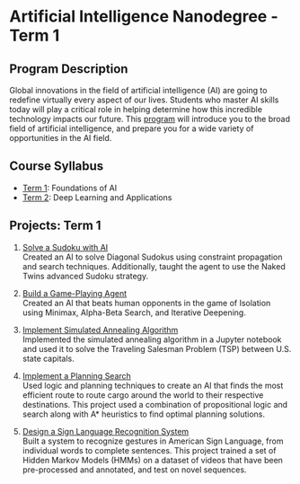 # Artificial Intelligence Nanodegree - Term 1

## Program Description

Global innovations in the field of artificial intelligence (AI) are going to redefine virtually every aspect of our lives. Students who master AI skills today will play a critical role in helping determine how this incredible technology impacts our future. This [program](https://www.udacity.com/course/artificial-intelligence-nanodegree--nd889) will introduce you to the broad field of artificial intelligence, and prepare you for a wide variety of opportunities in the AI field.

## Course Syllabus
* [Term 1](https://medium.com/udacity/ai-nanodegree-program-syllabus-term-1-in-depth-80c41297acaf): Foundations of AI  
* [Term 2](https://medium.com/udacity/ai-nanodegree-program-syllabus-term-2-deep-learning-in-depth-d935197b66ec): Deep Learning and Applications  

## Projects: Term 1  

1. [Solve a Sudoku with AI](./sudoku)   
Created an AI to solve Diagonal Sudokus using constraint propagation and search techniques. Additionally, taught the agent to use the Naked Twins advanced Sudoku strategy.  

2. [Build a Game-Playing Agent](./isolation)  
Created an AI that beats human opponents in the game of Isolation using Minimax, Alpha-Beta Search, and Iterative Deepening.

3. [Implement Simulated Annealing Algorithm](./simulated_annealing)  
Implemented the simulated annealing algorithm in a Jupyter notebook and used it to solve the Traveling Salesman Problem (TSP) between U.S. state capitals.

4. [Implement a Planning Search](./planning)  
Used logic and planning techniques to create an AI that finds the most efficient route to route cargo around the world to their respective destinations. This project used a combination of propositional logic and search along with A* heuristics to find optimal planning solutions.

5. [Design a Sign Language Recognition System](./recognizer)  
Built a system to recognize gestures in American Sign Language, from individual words to complete sentences. This project trained a set of Hidden Markov Models (HMMs) on a dataset of videos that have been pre-processed and annotated, and test on novel sequences.
